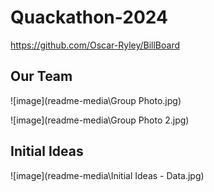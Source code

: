 # Quackathon-2024

https://github.com/Oscar-Ryley/BillBoard

## Our Team

![image](readme-media\Group Photo.jpg)

![image](readme-media\Group Photo 2.jpg)

## Initial Ideas

![image](readme-media\Initial Ideas - Data.jpg)


